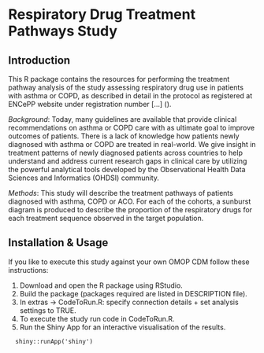 # Respiratory Drug Treatment Pathways Study

## Introduction
This R package contains the resources for performing the treatment pathway analysis of the study assessing respiratory drug use in patients with asthma or COPD, as described in detail in the protocol as registered at ENCePP website under registration number [...] ().

*Background*:
Today, many guidelines are available that provide clinical recommendations on asthma or COPD care with as ultimate goal to improve outcomes of patients. There is a lack of knowledge how patients newly diagnosed with asthma or COPD are treated in real-world. We give insight in treatment patterns of newly diagnosed patients across countries to help understand and address current research gaps in clinical care by utilizing the powerful analytical tools developed by the Observational Health Data Sciences and Informatics (OHDSI) community. 

*Methods*: 
This study will describe the treatment pathways of patients diagnosed with asthma, COPD or ACO. For each of the cohorts, a sunburst diagram is produced to describe the proportion of the respiratory drugs for each treatment sequence observed in the target population. 

## Installation & Usage
If you like to execute this study against your own OMOP CDM follow these instructions:

1. Download and open the R package using RStudio. 
2. Build the package (packages required are listed in DESCRIPTION file).
3. In extras -> CodeToRun.R: specify connection details + set analysis settings to TRUE. 
4. To execute the study run code in CodeToRun.R. 
5. Run the Shiny App for an interactive visualisation of the results.

````
  shiny::runApp('shiny')
````




